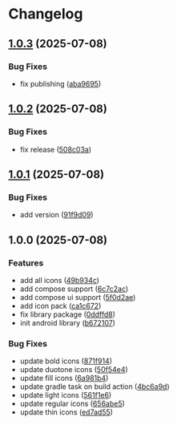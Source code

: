 # Changelog

## [1.0.3](https://github.com/wert2all/phosphor-icons-compose/compare/v1.0.2...v1.0.3) (2025-07-08)


### Bug Fixes

* fix publishing ([aba9695](https://github.com/wert2all/phosphor-icons-compose/commit/aba9695955291008268892931abeeedeb2bd9719))

## [1.0.2](https://github.com/wert2all/phosphor-icons-compose/compare/v1.0.1...v1.0.2) (2025-07-08)


### Bug Fixes

* fix release ([508c03a](https://github.com/wert2all/phosphor-icons-compose/commit/508c03aa96ae01751716a3c95d48ec9dcbb9f265))

## [1.0.1](https://github.com/wert2all/phosphor-icons-compose/compare/v1.0.0...v1.0.1) (2025-07-08)


### Bug Fixes

* add version ([91f9d09](https://github.com/wert2all/phosphor-icons-compose/commit/91f9d09fa5cbe98db3190e5610661b2c95df654e))

## 1.0.0 (2025-07-08)


### Features

* add all icons ([49b934c](https://github.com/wert2all/phosphor-icons-compose/commit/49b934c10402b94e48ab60382541f91eeae12716))
* add compose support ([6c7c2ac](https://github.com/wert2all/phosphor-icons-compose/commit/6c7c2ac62c0305826aa966e6bcf6e27a3154b11a))
* add compose ui support ([5f0d2ae](https://github.com/wert2all/phosphor-icons-compose/commit/5f0d2ae5b6c6377b0c94376445e98b361629f519))
* add icon pack ([ca1c672](https://github.com/wert2all/phosphor-icons-compose/commit/ca1c672acfc0702860862c81660f74cf6d477aa4))
* fix library package ([0ddffd8](https://github.com/wert2all/phosphor-icons-compose/commit/0ddffd880a2b29a28a65ee1cb93639790e7a7016))
* init android library ([b672107](https://github.com/wert2all/phosphor-icons-compose/commit/b672107f709ff7aa41ddf9ed61df4a6f902e90d2))


### Bug Fixes

* update bold icons ([871f914](https://github.com/wert2all/phosphor-icons-compose/commit/871f914e4a7d10c8da5425e87accbfc7e66aee84))
* update duotone icons ([50f54e4](https://github.com/wert2all/phosphor-icons-compose/commit/50f54e438b3d8f193f6f3994622f013579b861da))
* update fill icons ([6a981b4](https://github.com/wert2all/phosphor-icons-compose/commit/6a981b415c1926131dea05b4cc380d1901370e42))
* update gradle task on build action ([4bc6a9d](https://github.com/wert2all/phosphor-icons-compose/commit/4bc6a9dcd902d5b5e7fab0b6aecf2e626deaa5bd))
* update light icons ([561f1e6](https://github.com/wert2all/phosphor-icons-compose/commit/561f1e6a8408e684cefdb6f05a73552e18c0e530))
* update regular icons ([656abe5](https://github.com/wert2all/phosphor-icons-compose/commit/656abe566431adb5b9b9ca682312cd25cf8b1e7d))
* update thin icons ([ed7ad55](https://github.com/wert2all/phosphor-icons-compose/commit/ed7ad55b77766766d4f773056f1ca76ac0222e9c))

